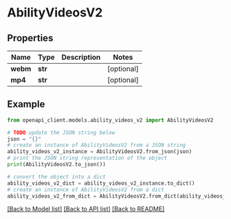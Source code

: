 # AbilityVideosV2


## Properties

Name | Type | Description | Notes
------------ | ------------- | ------------- | -------------
**webm** | **str** |  | [optional] 
**mp4** | **str** |  | [optional] 

## Example

```python
from openapi_client.models.ability_videos_v2 import AbilityVideosV2

# TODO update the JSON string below
json = "{}"
# create an instance of AbilityVideosV2 from a JSON string
ability_videos_v2_instance = AbilityVideosV2.from_json(json)
# print the JSON string representation of the object
print(AbilityVideosV2.to_json())

# convert the object into a dict
ability_videos_v2_dict = ability_videos_v2_instance.to_dict()
# create an instance of AbilityVideosV2 from a dict
ability_videos_v2_from_dict = AbilityVideosV2.from_dict(ability_videos_v2_dict)
```
[[Back to Model list]](../README.md#documentation-for-models) [[Back to API list]](../README.md#documentation-for-api-endpoints) [[Back to README]](../README.md)


